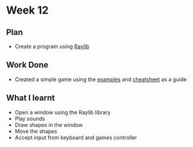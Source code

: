 # Week 12
## Plan
- Create a program using [Raylib](https://www.raylib.com)
## Work Done
- Created a simple game using the [examples](https://www.raylib.com/examples.html) and [cheatsheet](https://www.raylib.com/cheatsheet/cheatsheet.html) as a guide
## What I learnt
- Open a window using the Raylib library
- Play sounds
- Draw shapes in the window
- Move the shapes
- Accept input from keyboard and games controller